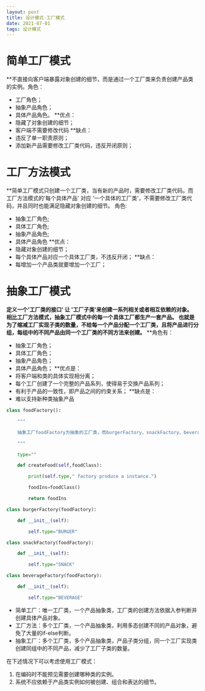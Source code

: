 ```yaml
---
layout: post
title: 设计模式-工厂模式
date: 2021-07-01
tags: 设计模式
---
```


# 简单工厂模式

**不直接向客户端暴露对象创建的细节，而是通过一个工厂类来负责创建产品类的实例。角色：

- 工厂角色；
- 抽象产品角色；
- 具体产品角色。
  **优点：
- 隐藏了对象创建的细节；
- 客户端不需要修改代码
  **缺点：
- 违反了单一职责原则；
- 添加新产品需要修改工厂类代码，违反开闭原则；

# 工厂方法模式

**简单工厂模式只创建一个工厂类，当有新的产品时，需要修改工厂类代码。而 工厂方法模式的'每个具体产品' 对应 '一个具体的工厂类'，不需要修改工厂类代码，并且同时也能满足隐藏对象创建的细节。
角色:

- 抽象工厂角色;
- 具体工厂角色;
- 抽象产品角色;
- 具体产品角色
  **优点：
- 隐藏对象创建的细节；
- 每个具体产品对应一个具体工厂类，不违反开闭；
  **缺点：
- 每增加一个产品类就要增加一个工厂；

# 抽象工厂模式

**定义一个'工厂类的接口' 让 '工厂子类'来创建一系列相关或者相互依赖的对象。
相比工厂方法模式，抽象工厂模式中的每一个具体工厂都生产一套产品。
也就是为了缩减工厂实现子类的数量，不给每一个产品分配一个工厂类，且将产品进行分组，每组中的不同产品由同一个工厂类的不同方法来创建。**
**角色有：

- 抽象工厂角色；
- 具体工厂角色；
- 抽象产品角色；
- 具体产品角色；
  **优点是：
- 将客户端和类的具体实现相分离；
- 每个工厂创建了一个完整的产品系列，使得易于交换产品系列；
- 有利于产品的一致性，即产品之间的约束关系；
  **缺点是：
- 难以支持新种类抽象产品

```python
class foodFactory():

    """

    抽象工厂foodFactory为抽象的工厂类，而burgerFactory，snackFactory，beverageFactory为具体的工厂类。

    """

    type=""

    def createFood(self,foodClass):

        print(self.type," factory produce a instance.")

        foodIns=foodClass()

        return foodIns

class burgerFactory(foodFactory):

    def __init__(self):

        self.type="BURGER"

class snackFactory(foodFactory):

    def __init__(self):

        self.type="SNACK"

class beverageFactory(foodFactory):

    def __init__(self):

        self.type="BEVERAGE"
```

- 简单工厂：唯一工厂类，一个产品抽象类，工厂类的创建方法依据入参判断并创建具体产品对象。
- 工厂方法：多个工厂类，一个产品抽象类，利用多态创建不同的产品对象，避免了大量的if-else判断。
- 抽象工厂：多个工厂类，多个产品抽象类，产品子类分组，同一个工厂实现类创建同组中的不同产品，减少了工厂子类的数量。

在下述情况下可以考虑使用工厂模式：

1. 在编码时不能预见需要创建哪种类的实例。
2. 系统不应依赖于产品类实例如何被创建、组合和表达的细节。
